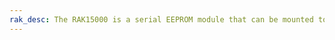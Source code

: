 ```yaml
---
rak_desc: The RAK15000 is a serial EEPROM module that can be mounted to slot A, B, C, or D of RAK5005-O base board. It provides 2‑Mbit (262,144 x 8) of serial EEPROM. The module uses AT24CM02 from Microchip and supports I2C standard mode or fast mode.
---
```


<rk-redirect to="/Product-Categories/WisBlock/RAK15000/Overview/" />